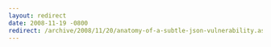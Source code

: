 ```yaml
---
layout: redirect
date: 2008-11-19 -0800
redirect: /archive/2008/11/20/anatomy-of-a-subtle-json-vulnerability.aspx/
---
```

